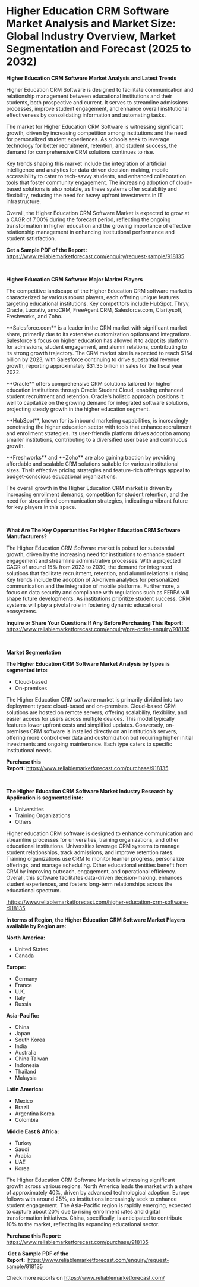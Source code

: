 <p><h1>Higher Education CRM Software Market Analysis and Market Size: Global Industry Overview, Market Segmentation and Forecast (2025 to 2032)</h1></p><p><strong>Higher Education CRM Software Market Analysis and Latest Trends</strong></p>
<p><p>Higher Education CRM Software is designed to facilitate communication and relationship management between educational institutions and their students, both prospective and current. It serves to streamline admissions processes, improve student engagement, and enhance overall institutional effectiveness by consolidating information and automating tasks. </p><p>The market for Higher Education CRM Software is witnessing significant growth, driven by increasing competition among institutions and the need for personalized student experiences. As schools seek to leverage technology for better recruitment, retention, and student success, the demand for comprehensive CRM solutions continues to rise. </p><p>Key trends shaping this market include the integration of artificial intelligence and analytics for data-driven decision-making, mobile accessibility to cater to tech-savvy students, and enhanced collaboration tools that foster community engagement. The increasing adoption of cloud-based solutions is also notable, as these systems offer scalability and flexibility, reducing the need for heavy upfront investments in IT infrastructure. </p><p>Overall, the Higher Education CRM Software Market is expected to grow at a CAGR of 7.00% during the forecast period, reflecting the ongoing transformation in higher education and the growing importance of effective relationship management in enhancing institutional performance and student satisfaction.</p></p>
<p><strong>Get a Sample PDF of the Report:&nbsp;</strong> <a href="https://www.reliablemarketforecast.com/enquiry/request-sample/918135?utm_campaign=3030&utm_medium=2&utm_source=Github&utm_content=ia&utm_term=05032025&utm_id=higher-education-crm-software">https://www.reliablemarketforecast.com/enquiry/request-sample/918135</a></p>
<p>&nbsp;</p>
<p><strong>Higher Education CRM Software Major Market Players</strong></p>
<p><p>The competitive landscape of the Higher Education CRM software market is characterized by various robust players, each offering unique features targeting educational institutions. Key competitors include HubSpot, Thryv, Oracle, Lucrativ, amoCRM, FreeAgent CRM, Salesforce.com, Claritysoft, Freshworks, and Zoho.</p><p>**Salesforce.com** is a leader in the CRM market with significant market share, primarily due to its extensive customization options and integrations. Salesforce's focus on higher education has allowed it to adapt its platform for admissions, student engagement, and alumni relations, contributing to its strong growth trajectory. The CRM market size is expected to reach $154 billion by 2023, with Salesforce continuing to drive substantial revenue growth, reporting approximately $31.35 billion in sales for the fiscal year 2022.</p><p>**Oracle** offers comprehensive CRM solutions tailored for higher education institutions through Oracle Student Cloud, enabling enhanced student recruitment and retention. Oracle's holistic approach positions it well to capitalize on the growing demand for integrated software solutions, projecting steady growth in the higher education segment.</p><p>**HubSpot**, known for its inbound marketing capabilities, is increasingly penetrating the higher education sector with tools that enhance recruitment and enrollment strategies. Its user-friendly platform drives adoption among smaller institutions, contributing to a diversified user base and continuous growth.</p><p>**Freshworks** and **Zoho** are also gaining traction by providing affordable and scalable CRM solutions suitable for various institutional sizes. Their effective pricing strategies and feature-rich offerings appeal to budget-conscious educational organizations.</p><p>The overall growth in the Higher Education CRM market is driven by increasing enrollment demands, competition for student retention, and the need for streamlined communication strategies, indicating a vibrant future for key players in this space.</p></p>
<p>&nbsp;</p>
<p><strong>What Are The Key Opportunities For Higher Education CRM Software Manufacturers?</strong></p>
<p><p>The Higher Education CRM Software market is poised for substantial growth, driven by the increasing need for institutions to enhance student engagement and streamline administrative processes. With a projected CAGR of around 15% from 2023 to 2030, the demand for integrated solutions that facilitate recruitment, retention, and alumni relations is rising. Key trends include the adoption of AI-driven analytics for personalized communication and the integration of mobile platforms. Furthermore, a focus on data security and compliance with regulations such as FERPA will shape future developments. As institutions prioritize student success, CRM systems will play a pivotal role in fostering dynamic educational ecosystems.</p></p>
<p><strong>Inquire or Share Your Questions If Any Before Purchasing This Report:</strong> <a href="https://www.reliablemarketforecast.com/enquiry/pre-order-enquiry/918135?utm_campaign=3030&utm_medium=2&utm_source=Github&utm_content=ia&utm_term=05032025&utm_id=higher-education-crm-software">https://www.reliablemarketforecast.com/enquiry/pre-order-enquiry/918135</a></p>
<p>&nbsp;</p>
<p><strong>Market Segmentation</strong></p>
<p><strong>The Higher Education CRM Software Market Analysis by types is segmented into:</strong></p>
<p><ul><li>Cloud-based</li><li>On-premises</li></ul></p>
<p><p>The Higher Education CRM software market is primarily divided into two deployment types: cloud-based and on-premises. Cloud-based CRM solutions are hosted on remote servers, offering scalability, flexibility, and easier access for users across multiple devices. This model typically features lower upfront costs and simplified updates. Conversely, on-premises CRM software is installed directly on an institution’s servers, offering more control over data and customization but requiring higher initial investments and ongoing maintenance. Each type caters to specific institutional needs.</p></p>
<p><strong>Purchase this Report:&nbsp;</strong><a href="https://www.reliablemarketforecast.com/purchase/918135?utm_campaign=3030&utm_medium=2&utm_source=Github&utm_content=ia&utm_term=05032025&utm_id=higher-education-crm-software">https://www.reliablemarketforecast.com/purchase/918135</a></p>
<p>&nbsp;</p>
<p><strong>The Higher Education CRM Software Market Industry Research by Application is segmented into:</strong></p>
<p><ul><li>Universities</li><li>Training Organizations</li><li>Others</li></ul></p>
<p><p>Higher education CRM software is designed to enhance communication and streamline processes for universities, training organizations, and other educational institutions. Universities leverage CRM systems to manage student relationships, track admissions, and improve retention rates. Training organizations use CRM to monitor learner progress, personalize offerings, and manage scheduling. Other educational entities benefit from CRM by improving outreach, engagement, and operational efficiency. Overall, this software facilitates data-driven decision-making, enhances student experiences, and fosters long-term relationships across the educational spectrum.</p></p>
<p><a href="https://www.reliablemarketforecast.com/higher-education-crm-software-r918135?utm_campaign=3030&utm_medium=2&utm_source=Github&utm_content=ia&utm_term=05032025&utm_id=higher-education-crm-software">&nbsp;https://www.reliablemarketforecast.com/higher-education-crm-software-r918135</a></p>
<p><strong>In terms of Region, the Higher Education CRM Software Market Players available by Region are:</strong></p>
<p>
    <p> <strong> North America: </strong>
        <ul>
            <li>United States</li>
            <li>Canada</li>
        </ul>
        </p> 
    <p> <strong> Europe: </strong>
        <ul>
            <li>Germany</li>
            <li>France</li>
            <li>U.K.</li>
            <li>Italy</li>
            <li>Russia</li>
        </ul>
        </p> 
    <p> <strong> Asia-Pacific: </strong>
        <ul>
            <li>China</li>
            <li>Japan</li>
            <li>South Korea</li>
            <li>India</li>
            <li>Australia</li>
            <li>China Taiwan</li>
            <li>Indonesia</li>
            <li>Thailand</li>
            <li>Malaysia</li>
        </ul>
        </p> 
    <p> <strong> Latin America: </strong>
        <ul>
            <li>Mexico</li>
            <li>Brazil</li>
            <li>Argentina Korea</li>
            <li>Colombia</li>
        </ul>
        </p> 
    <p> <strong> Middle East & Africa: </strong>
        <ul>
            <li>Turkey</li>
            <li>Saudi</li>
            <li>Arabia</li>
            <li>UAE</li>
            <li>Korea</li>
        </ul>
    </p>
    </p>
<p><p>The Higher Education CRM Software Market is witnessing significant growth across various regions. North America leads the market with a share of approximately 40%, driven by advanced technological adoption. Europe follows with around 25%, as institutions increasingly seek to enhance student engagement. The Asia-Pacific region is rapidly emerging, expected to capture about 20% due to rising enrollment rates and digital transformation initiatives. China, specifically, is anticipated to contribute 10% to the market, reflecting its expanding educational sector.</p></p>
<p><strong>Purchase this Report: </strong><a href="https://www.reliablemarketforecast.com/purchase/918135?utm_campaign=3030&utm_medium=2&utm_source=Github&utm_content=ia&utm_term=05032025&utm_id=higher-education-crm-software">https://www.reliablemarketforecast.com/purchase/918135</a></p>
<p>&nbsp;<strong>Get a Sample PDF of the Report:&nbsp;&nbsp;</strong><a href="https://www.reliablemarketforecast.com/enquiry/request-sample/918135?utm_campaign=3030&utm_medium=2&utm_source=Github&utm_content=ia&utm_term=05032025&utm_id=higher-education-crm-software">https://www.reliablemarketforecast.com/enquiry/request-sample/918135</a></p>
<p><strong></strong></p>
<p>Check more reports on <a href="https://www.reliablemarketforecast.com/?utm_campaign=3030&utm_medium=2&utm_source=Github&utm_content=ia&utm_term=05032025&utm_id=higher-education-crm-software">https://www.reliablemarketforecast.com/</a></p>